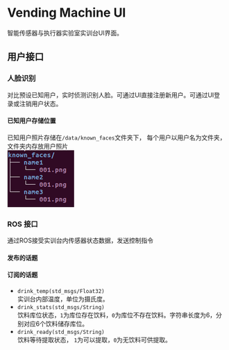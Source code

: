 # Vending Machine UI
智能传感器与执行器实验室实训台UI界面。 
## 用户接口
### 人脸识别
对比预设已知用户，实时侦测识别人脸。可通过UI直接注册新用户。可通过UI登录或注销用户状态。
#### 已知用户存储位置
已知用户照片存储在`/data/known_faces`文件夹下， 每个用户以用户名为文件夹，文件夹内存放用户照片\
![known_faces](./doc/img/directory_tree.png)
### ROS 接口
通过ROS接受实训台内传感器状态数据，发送控制指令
#### 发布的话题
#### 订阅的话题
- `drink_temp(std_msgs/Float32)`\
实训台内部温度，单位为摄氏度。 
- `drink_stats(std_msgs/String)`\
饮料库位状态，`1`为库位存在饮料，`0`为库位不存在饮料。字符串长度为6，分别对应6个饮料储存库位。
- `drink_ready(std_msgs/String)`\
饮料等待提取状态， `1`为可以提取，`0`为无饮料可供提取。